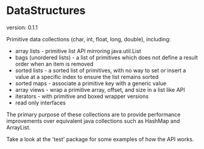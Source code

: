 DataStructures
==============
version: 0.1.1

Primitive data collections (char, int, float, long, double), including:
* array lists - primitive list API mirroring java.util.List
* bags (unordered lists) - a list of primitives which does not define a result order when an item is removed
* sorted lists - a sorted list of primitives, with no way to set or insert a value at a specific index to ensure the list remains sorted
* sorted maps - associate a primitive key with a generic value
* array views - wrap a primitive array, offset, and size in a list like API
* iterators - with primitive and boxed wrapper versions
* read only interfaces

The primary purpose of these collections are to provide performance improvements over equivalent java collections such as HashMap and ArrayList.

Take a look at the 'test' package for some examples of how the API works.
